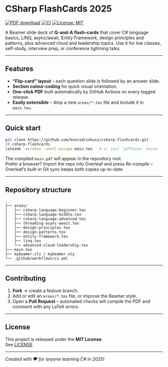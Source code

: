 # CSharp FlashCards 2025

[![PDF download](https://img.shields.io/badge/PDF-download-blue)](https://github.com/konradcinkusz/csharp-flashcards/releases/latest/download/CSharp_FlashCards.pdf)
[![CI](https://github.com/konradcinkusz/csharp-flashcards/actions/workflows/ci.yml/badge.svg)](https://github.com/konradcinkusz/csharp-flashcards/actions/workflows/ci.yml)
[![License: MIT](https://img.shields.io/badge/License-MIT-yellow.svg)](LICENSE)

A Beamer slide deck of **Q-and-A flash-cards** that cover C# language basics, LINQ, async/await, Entity Framework, design principles and patterns, plus advanced cloud and leadership topics.
Use it for live classes, self-study, interview prep, or conference lightning talks.

---

## Features

* **“Flip-card” layout** – each question slide is followed by an answer slide.
* **Section colour-coding** for quick visual orientation.
* **One-click PDF** built automatically by GitHub Actions on every tagged release.
* **Easily extensible** – drop a new `areas/*.tex` file and include it in `main.tex`.

---

## Quick start

```bash
git clone https://github.com/konradcinkusz/csharp-flashcards.git
cd csharp-flashcards
latexmk -xelatex -shell-escape main.tex   # or just `pdflatex` twice
```

The compiled `main.pdf` will appear in the repository root.  
Prefer a browser? Import the repo into Overleaf and press *Re-compile* – Overleaf’s built-in Git sync keeps both copies up-to-date.

---

## Repository structure

```
.
├── areas/
│   ├── csharp-language-beginner.tex
│   ├── csharp-language-middle.tex
│   ├── csharp-language-advanced.tex
│   ├── threading-async-await.tex
│   ├── design-principles.tex
│   ├── design-patterns.tex
│   ├── entity-framework.tex
│   ├── linq.tex
│   └── advanced-cloud-leadership.tex
├── main.tex
├── mybeamer.cls / mybeamer.sty
└── .github/workflows/ci.yml
```

---

## Contributing

1. **Fork** → create a feature branch.
2. Add or edit an `areas/*.tex` file, or improve the Beamer style.
3. Open a **Pull Request** – automated checks will compile the PDF and comment with any LaTeX errors.

---

## License

This project is released under the **MIT License**.  
See [LICENSE](LICENSE)

---

*Created with ♥ for anyone learning C# in 2025!*
